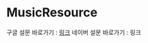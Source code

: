 # MusicResource


구글 설문 바로가기 : <a href="https://forms.gle/aDCLCXtSKf6AywmL9">링크</a>
네이버 설문 바로가기 : <a hred="https://naver.me/5FmXpdY3">링크</a>
